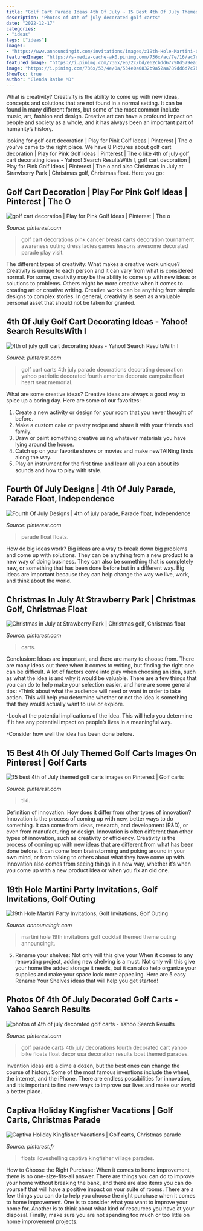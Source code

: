 ```yaml
---
title: "Golf Cart Parade Ideas 4th Of July ~ 15 Best 4th Of July Themed Golf Carts Images On Pinterest"
description: "Photos of 4th of july decorated golf carts"
date: "2022-12-17"
categories:
- "ideas"
tags: ["ideas"]
images:
- "https://www.announcingit.com/invitations/images/z19th-Hole-Martini-Cocktail-Golf-Themed-Party-Invitations.jpg"
featuredImage: "https://s-media-cache-ak0.pinimg.com/736x/ac/7e/16/ac7e1657e2db80cea35203b61340e92d.jpg"
featured_image: "https://i.pinimg.com/736x/e6/2c/bd/e62cbdd67798d579ea3f03a70b5ae065.jpg"
image: "https://i.pinimg.com/736x/53/4e/0a/534e0a0832b9a52aa789dd6d7c7b1456.jpg"
ShowToc: true
author: "Glenda Ratke MD"
---
```



What is creativity?
Creativity is the ability to come up with new ideas, concepts and solutions that are not found in a normal setting. It can be found in many different forms, but some of the most common include music, art, fashion and design. Creative art can have a profound impact on people and society as a whole, and it has always been an important part of humanity’s history.

	

		
looking for golf cart decoration | Play for Pink Golf Ideas | Pinterest | The o you've came to the right place. We have 8 Pictures about golf cart decoration | Play for Pink Golf Ideas | Pinterest | The o like 4th of july golf cart decorating ideas - Yahoo! Search ResultsWith I, golf cart decoration | Play for Pink Golf Ideas | Pinterest | The o and also Christmas in July at Strawberry Park | Christmas golf, Christmas float. Here you go:
		
    
## Golf Cart Decoration | Play For Pink Golf Ideas | Pinterest | The O

<img loading=lazy src="https://s-media-cache-ak0.pinimg.com/736x/ac/7e/16/ac7e1657e2db80cea35203b61340e92d.jpg" onerror="this.onerror=null;this.src='https://tse1.mm.bing.net/th?id=OIP._64o4SmqzlO76dOt-DctVgHaFj&amp;pid=15.1';" alt="golf cart decoration | Play for Pink Golf Ideas | Pinterest | The o">

_Source: pinterest.com_

>golf cart decorations pink cancer breast carts decoration tournament awareness outing dress ladies games lessons awesome decorated parade play visit. 

	

The different types of creativity: What makes a creative work unique?
Creativity is unique to each person and it can vary from what is considered normal. For some, creativity may be the ability to come up with new ideas or solutions to problems. Others might be more creative when it comes to creating art or creative writing. Creative works can be anything from simple designs to complex stories. In general, creativity is seen as a valuable personal asset that should not be taken for granted.

    
## 4th Of July Golf Cart Decorating Ideas - Yahoo! Search ResultsWith I

<img loading=lazy src="https://s-media-cache-ak0.pinimg.com/564x/3e/84/4f/3e844f19333da28a1d6ab7aa61cc756a.jpg" onerror="this.onerror=null;this.src='https://tse2.mm.bing.net/th?id=OIP.Zy15nDtD9kU0W-NlZ9AqiQHaJ3&amp;pid=15.1';" alt="4th of july golf cart decorating ideas - Yahoo! Search ResultsWith I">

_Source: pinterest.com_

>golf cart carts 4th july parade decorations decorating decoration yahoo patriotic decorated fourth america decorate campsite float heart seat memorial. 

	

What are some creative ideas?
Creative ideas are always a good way to spice up a boring day. Here are some of our favorites: 
1. Create a new activity or design for your room that you never thought of before. 
2. Make a custom cake or pastry recipe and share it with your friends and family. 
3. Draw or paint something creative using whatever materials you have lying around the house. 
4. Catch up on your favorite shows or movies and make newTAINing finds along the way. 
5. Play an instrument for the first time and learn all you can about its sounds and how to play with style.

    
## Fourth Of July Designs | 4th Of July Parade, Parade Float, Independence

<img loading=lazy src="https://i.pinimg.com/originals/9b/be/1b/9bbe1bab0c3aeefedaec84b1a50af1cc.jpg" onerror="this.onerror=null;this.src='https://tse1.mm.bing.net/th?id=OIP.OThMrn69-pKJmd1CGO586QHaE8&amp;pid=15.1';" alt="Fourth Of July Designs | 4th of july parade, Parade float, Independence">

_Source: pinterest.com_

>parade float floats. 

	

How do big ideas work?
Big ideas are a way to break down big problems and come up with solutions. They can be anything from a new product to a new way of doing business. They can also be something that is completely new, or something that has been done before but in a different way. Big ideas are important because they can help change the way we live, work, and think about the world.

    
## Christmas In July At Strawberry Park | Christmas Golf, Christmas Float

<img loading=lazy src="https://i.pinimg.com/736x/53/4e/0a/534e0a0832b9a52aa789dd6d7c7b1456.jpg" onerror="this.onerror=null;this.src='https://tse1.mm.bing.net/th?id=OIP.lE5bAj0AarQSNq2ketnh_AHaJ3&amp;pid=15.1';" alt="Christmas in July at Strawberry Park | Christmas golf, Christmas float">

_Source: pinterest.com_

>carts. 

	

Conclusion: Ideas are important, and there are many to choose from.
There are many ideas out there when it comes to writing, but finding the right one can be difficult. A lot of factors come into play when choosing an idea, such as what the idea is and why it would be valuable. There are a few things that you can do to help make your selection easier, and here are some general tips:
-Think about what the audience will need or want in order to take action. This will help you determine whether or not the idea is something that they would actually want to use or explore.

-Look at the potential implications of the idea. This will help you determine if it has any potential impact on people’s lives in a meaningful way.

-Consider how well the idea has been done before.

    
## 15 Best 4th Of July Themed Golf Carts Images On Pinterest | Golf Carts

<img loading=lazy src="https://i.pinimg.com/originals/6d/8f/45/6d8f45d8bcdf161fa9073b33d4f1d06d.jpg" onerror="this.onerror=null;this.src='https://tse1.mm.bing.net/th?id=OIP.jB-Jy1wsL7AO_Xoltcd3jgHaJ3&amp;pid=15.1';" alt="15 best 4th of July themed golf carts images on Pinterest | Golf carts">

_Source: pinterest.com_

>tiki. 

	

Definition of innovation: How does it differ from other types of innovation?
Innovation is the process of coming up with new, better ways to do something. It can come from ideas, research, and development (R&D), or even from manufacturing or design. Innovation is often different than other types of innovation, such as creativity or efficiency.
Creativity is the process of coming up with new ideas that are different from what has been done before. It can come from brainstorming and poking around in your own mind, or from talking to others about what they have come up with. Innovation also comes from seeing things in a new way, whether it’s when you come up with a new product idea or when you fix an old one.

    
## 19th Hole Martini Party Invitations, Golf Invitations, Golf Outing

<img loading=lazy src="https://www.announcingit.com/invitations/images/z19th-Hole-Martini-Cocktail-Golf-Themed-Party-Invitations.jpg" onerror="this.onerror=null;this.src='https://tse3.mm.bing.net/th?id=OIP.2iyhk5TnJT3e_R41ZA931wHaE3&amp;pid=15.1';" alt="19th Hole Martini Party Invitations, Golf Invitations, Golf Outing">

_Source: announcingit.com_

>martini hole 19th invitations golf cocktail themed theme outing announcingit. 

	

5. Rename your shelves: Not only will this give your
When it comes to any renovating project, adding new shelving is a must. Not only will this give your home the added storage it needs, but it can also help organize your supplies and make your space look more appealing. Here are 5 easy Rename Your Shelves ideas that will help you get started!

    
## Photos Of 4th Of July Decorated Golf Carts - Yahoo Search Results

<img loading=lazy src="https://i.pinimg.com/736x/c7/30/45/c73045a43981a3a0d0d261f93edc081d--golf-carts-yahoo-search.jpg" onerror="this.onerror=null;this.src='https://tse2.mm.bing.net/th?id=OIP.1SdHYUNYl7qJVoxzI0LNuAHaFj&amp;pid=15.1';" alt="photos of 4th of july decorated golf carts - Yahoo Search Results">

_Source: pinterest.com_

>golf parade carts 4th july decorations fourth decorated cart yahoo bike floats float decor usa decoration results boat themed parades. 

	

Invention ideas are a dime a dozen, but the best ones can change the course of history. Some of the most famous inventions include the wheel, the internet, and the iPhone. There are endless possibilities for innovation, and it’s important to find new ways to improve our lives and make our world a better place.

    
## Captiva Holiday Kingfisher Vacations | Golf Carts, Christmas Parade

<img loading=lazy src="https://i.pinimg.com/736x/e6/2c/bd/e62cbdd67798d579ea3f03a70b5ae065.jpg" onerror="this.onerror=null;this.src='https://tse2.mm.bing.net/th?id=OIP.cZNftnQswiRW6bWpJUj38AHaJ4&amp;pid=15.1';" alt="Captiva Holiday Kingfisher Vacations | Golf carts, Christmas parade">

_Source: pinterest.fr_

>floats iloveshelling captiva kingfisher village parades. 

	

How to Choose the Right Purchase: When it comes to home improvement, there is no one-size-fits-all answer. There are things you can do to improve your home without breaking the bank, and there are also items you can do yourself that will have a positive impact on your suite of rooms.
There are a few things you can do to help you choose the right purchase when it comes to home improvement. One is to consider what you want to improve your home for. Another is to think about what kind of resources you have at your disposal. Finally, make sure you are not spending too much or too little on home improvement projects.

